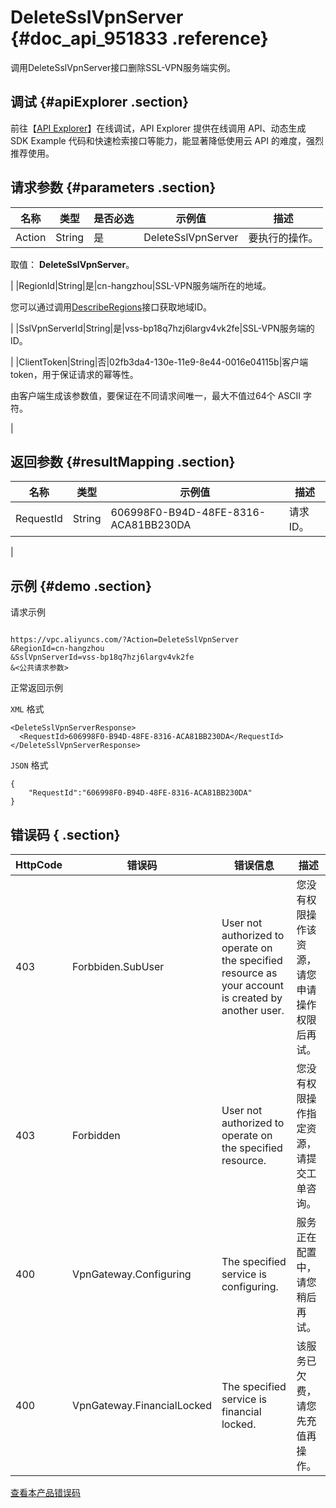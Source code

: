 # DeleteSslVpnServer {#doc_api_951833 .reference}

调用DeleteSslVpnServer接口删除SSL-VPN服务端实例。

## 调试 {#apiExplorer .section}

前往【[API Explorer](https://api.aliyun.com/#product=Vpc&api=DeleteSslVpnServer)】在线调试，API Explorer 提供在线调用 API、动态生成 SDK Example 代码和快速检索接口等能力，能显著降低使用云 API 的难度，强烈推荐使用。

## 请求参数 {#parameters .section}

|名称|类型|是否必选|示例值|描述|
|--|--|----|---|--|
|Action|String|是|DeleteSslVpnServer|要执行的操作。

 取值： **DeleteSslVpnServer**。

 |
|RegionId|String|是|cn-hangzhou|SSL-VPN服务端所在的地域。

 您可以通过调用[DescribeRegions](~~36063~~)接口获取地域ID。

 |
|SslVpnServerId|String|是|vss-bp18q7hzj6largv4vk2fe|SSL-VPN服务端的ID。

 |
|ClientToken|String|否|02fb3da4-130e-11e9-8e44-0016e04115b|客户端token，用于保证请求的幂等性。

 由客户端生成该参数值，要保证在不同请求间唯一，最大不值过64个 ASCII 字符。

 |

## 返回参数 {#resultMapping .section}

|名称|类型|示例值|描述|
|--|--|---|--|
|RequestId|String|606998F0-B94D-48FE-8316-ACA81BB230DA|请求ID。

 |

## 示例 {#demo .section}

请求示例

``` {#request_demo}

https://vpc.aliyuncs.com/?Action=DeleteSslVpnServer
&RegionId=cn-hangzhou
&SslVpnServerId=vss-bp18q7hzj6largv4vk2fe
&<公共请求参数>

```

正常返回示例

`XML` 格式

``` {#xml_return_success_demo}
<DeleteSslVpnServerResponse>
  <RequestId>606998F0-B94D-48FE-8316-ACA81BB230DA</RequestId>
</DeleteSslVpnServerResponse>

```

`JSON` 格式

``` {#json_return_success_demo}
{
	"RequestId":"606998F0-B94D-48FE-8316-ACA81BB230DA"
}
```

## 错误码 { .section}

|HttpCode|错误码|错误信息|描述|
|--------|---|----|--|
|403|Forbbiden.SubUser|User not authorized to operate on the specified resource as your account is created by another user.|您没有权限操作该资源，请您申请操作权限后再试。|
|403|Forbidden|User not authorized to operate on the specified resource.|您没有权限操作指定资源，请提交工单咨询。|
|400|VpnGateway.Configuring|The specified service is configuring.|服务正在配置中，请您稍后再试。|
|400|VpnGateway.FinancialLocked|The specified service is financial locked.|该服务已欠费，请您先充值再操作。|

[查看本产品错误码](https://error-center.aliyun.com/status/product/Vpc)

